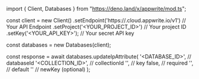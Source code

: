 import { Client, Databases } from "https://deno.land/x/appwrite/mod.ts";

const client = new Client()
    .setEndpoint('https://<REGION>.cloud.appwrite.io/v1') // Your API Endpoint
    .setProject('<YOUR_PROJECT_ID>') // Your project ID
    .setKey('<YOUR_API_KEY>'); // Your secret API key

const databases = new Databases(client);

const response = await databases.updateIpAttribute(
    '<DATABASE_ID>', // databaseId
    '<COLLECTION_ID>', // collectionId
    '', // key
    false, // required
    '', // default
    '' // newKey (optional)
);
